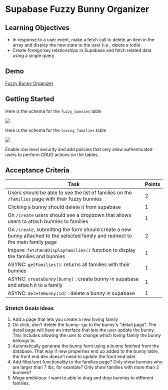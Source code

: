 # Supabase Fuzzy Bunny Organizer

## Learning Objectives

-   In response to a user event, make a fetch call to delete an item in the array and display the new state to the user (i.e., delete a todo).
-   Create foreign key relationships in Supabase and fetch related data using a single query

## Demo

[Fuzzy Bunny Organizer](https://alchemycodelab.github.io/web-01-fuzzy-bunny-organizer/)

## Getting Started

Here is the schema for the `fuzzy_bunnies` table

![](https://github.com/alchemycodelab/half-baked-web-01-fuzzy-bunny-organizer/raw/main/bunnies-model.png)

Here is the schema for the `loving_families` table

![](https://github.com/alchemycodelab/half-baked-web-01-fuzzy-bunny-organizer/raw/main/families-model.png)

Enable row level security and add policies that only allow authenticated users to perform CRUD actions on the tables.

## Acceptance Criteria


| Task                                                                             | Points |
| -------------------------------------------------------------------------------- | ------ |
|   Users should be able to see the list of families on the `/families` page with their fuzzy bunnies | 2 |
|   Clicking a bunny should delete it from supabase | 1 |
|   On `/create` users should see a dropdown that allows users to attach bunnies to families | 1 |
|   On `/create`, submitting the form should create a new bunny attached to the selected family and redirect to the main family page | 2 |
| Impure: `fetchAndDisplayFamilies()` function to display the families and bunnies            | 1      |
| ASYNC: `getFamilies()`: returns all families with their bunnies                  | 1      |
| ASYNC: `createBunny(bunny)` : create bunny in supabase and attach it to a family | 1      |
| ASYNC: `deleteBunny(id)` : delete a bunny in supabase                            | 1      |

### Stretch Goals Ideas

1. Add a page that lets you create a new loving family
2. On click, don't delete the bunny--go to the bunny's "detail page". The detail page will have an interface that lets the user update the bunny. This includes allowing the user to change which loving family the bunny belongs to.
3. Automatically generate the bunny form using a bunny fetched from the database. That way if new properties end up added to the bunny table, the front end dev doesn't need to update the front end later.
4. Add filter/sort functionality to the families page? Only show bunnies who are larger than 7 lbs, for example? Only show families with more than 2 bunnies?
5. _Mega ambitious_: I want to able to drag and drop bunnies to different families.
